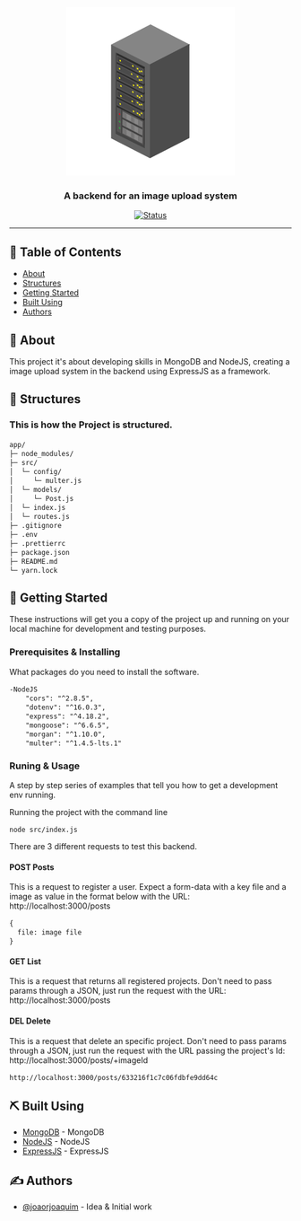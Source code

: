 <p align="center">
  <a href="" rel="noopener">
 <img width=300px height=300px src="server_logo.png" alt="Project logo"></a>
</p>

<h3 align="center">A backend for an image upload system</h3>

<div align="center">

[![Status](https://img.shields.io/badge/status-active-success.svg)]()

</div>

---

## 📝 Table of Contents

-   [About](#about)
-   [Structures](#structures)
-   [Getting Started](#getting_started)
-   [Built Using](#built_using)
-   [Authors](#authors)

## 🧐 About <a name = "about"></a>

This project it's about developing skills in MongoDB and NodeJS, creating a image upload system in the backend using ExpressJS as a framework.

## 📁 Structures <a name="structures"></a>

### This is how the Project is structured.

```
app/
├─ node_modules/
├─ src/
│  └─ config/
│     └─ multer.js
│  └─ models/
│     └─ Post.js
│  └─ index.js
│  └─ routes.js
├─ .gitignore
├─ .env
├─ .prettierrc
├─ package.json
├─ README.md
└─ yarn.lock
```

## 🏁 Getting Started <a name = "getting_started"></a>

These instructions will get you a copy of the project up and running on your local machine for development and testing purposes.

### Prerequisites & Installing

What packages do you need to install the software.

```
-NodeJS
    "cors": "^2.8.5",
    "dotenv": "^16.0.3",
    "express": "^4.18.2",
    "mongoose": "^6.6.5",
    "morgan": "^1.10.0",
    "multer": "^1.4.5-lts.1"
```

### Runing & Usage

A step by step series of examples that tell you how to get a development env running.

Running the project with the command line

```
node src/index.js
```

There are 3 different requests to test this backend.

#### POST Posts

This is a request to register a user. Expect a form-data with a key file and a image as value in the format below with the URL: http://localhost:3000/posts

```
{
  file: image file
}
```

#### GET List

This is a request that returns all registered projects. Don't need to pass params through a JSON, just run the request with the URL: http://localhost:3000/posts

#### DEL Delete

This is a request that delete an specific project. Don't need to pass params through a JSON, just run the request with the URL passing the project's Id: http://localhost:3000/posts/+imageId

```
http://localhost:3000/posts/633216f1c7c06fdbfe9dd64c
```

## ⛏️ Built Using <a name = "built_using"></a>

-   [MongoDB](https://www.mongodb.com/) - MongoDB
-   [NodeJS](https://nodejs.org/en/) - NodeJS
-   [ExpressJS](https://expressjs.com/) - ExpressJS

## ✍️ Authors <a name = "authors"></a>

-   [@joaorjoaquim](https://github.com/joaorjoaquim) - Idea & Initial work
